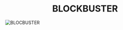 <div align="center">
  <h1 style="text-align: center;">BLOCKBUSTER</h1>
</div>



![BLOCBUSTER](https://i0.wp.com/imgs.hipertextual.com/wp-content/uploads/2020/08/hipertextual-podras-pasar-noche-ultimo-blockbuster-mundo-gracias-airbnb-2020867279.jpg?fit=2270%2C1465&quality=50&strip=all&ssl=1)





